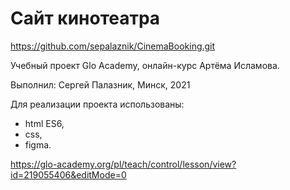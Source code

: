 ﻿# Cайт кинотеатра

https://github.com/sepalaznik/CinemaBooking.git

Учебный проект Glo Academy, онлайн-курс Артёма Исламова.

Выполнил: Сергей Палазник, Минск, 2021

Для реализации проекта использованы:
- html ES6,
- css, 
- figma.

https://glo-academy.org/pl/teach/control/lesson/view?id=219055406&editMode=0
